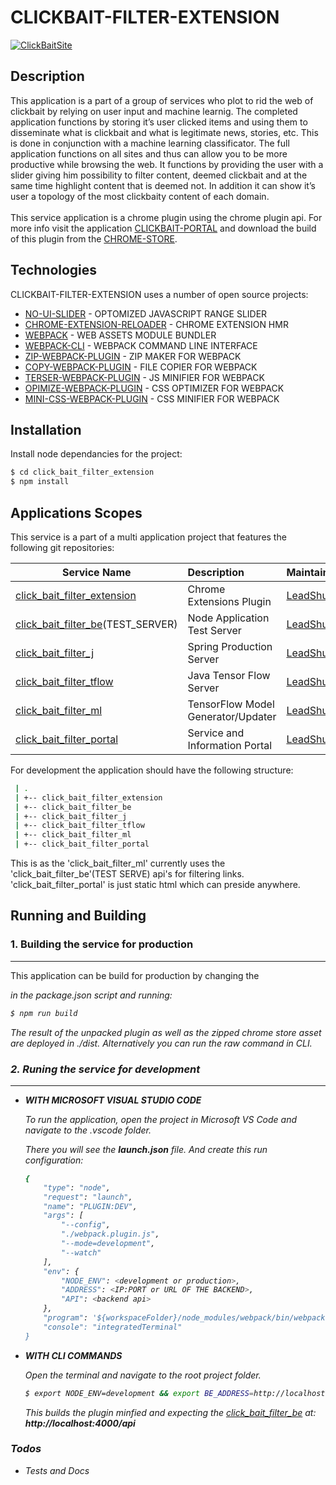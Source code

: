 # CLICKBAIT-FILTER-EXTENSION

[![ClickBaitSite](https://click-bait-filtering-plugin.com/assets/images/icon-128-122x122.png)](https://click-bait-filtering-plugin.com/index.html)

## Description

This application is a part of a group of services who plot to rid the web of clickbait by relying on user input and machine learnig. The completed application functions by storing it’s user clicked items and using them to disseminate what is clickbait and what is legitimate news, stories, etc. This is done in conjunction with a machine learning classificator. The full application functions on all sites and thus can allow you to be more productive while browsing the web. It functions by providing the user with a slider giving him possibility to filter content, deemed clickbait and at the same time highlight content that is deemed not. In addition it can show it’s user a topology of the most clickbaity content of each domain.
</br>
</br>
This service application is a chrome plugin using the chrome plugin api. For more info visit the application [CLICKBAIT-PORTAL] and download the build of this plugin from the [CHROME-STORE].

## Technologies

CLICKBAIT-FILTER-EXTENSION uses a number of open source projects:

  * [NO-UI-SLIDER] - OPTOMIZED JAVASCRIPT RANGE SLIDER
  * [CHROME-EXTENSION-RELOADER] - CHROME EXTENSION HMR
  * [WEBPACK] - WEB ASSETS MODULE BUNDLER
  * [WEBPACK-CLI] - WEBPACK COMMAND LINE INTERFACE
  * [ZIP-WEBPACK-PLUGIN] - ZIP MAKER FOR WEBPACK
  * [COPY-WEBPACK-PLUGIN] - FILE COPIER FOR WEBPACK
  * [TERSER-WEBPACK-PLUGIN] - JS MINIFIER FOR WEBPACK
  * [OPIMIZE-WEBPACK-PLUGIN] - CSS OPTIMIZER FOR WEBPACK
  * [MINI-CSS-WEBPACK-PLUGIN] - CSS MINIFIER FOR WEBPACK

## Installation

Install node dependancies for the project:
```sh
$ cd click_bait_filter_extension
$ npm install
```

## Applications Scopes

This service is a part of a multi application project that features the following git repositories:

| Service Name                                  | Description                         | Maintainer              |
| ----------------------------------------      |:------------------------------------|:------------------------|
| [click_bait_filter_extension]                 | Chrome Extensions Plugin            | [LeadShuriken]          |
| [click_bait_filter_be]\(TEST_SERVER)           | Node Application Test Server        | [LeadShuriken]          |
| [click_bait_filter_j]                         | Spring Production Server            | [LeadShuriken]          |
| [click_bait_filter_tflow]                     | Java Tensor Flow Server             | [LeadShuriken]          |
| [click_bait_filter_ml]                        | TensorFlow Model Generator/Updater  | [LeadShuriken]          |
| [click_bait_filter_portal]                    | Service and Information Portal      | [LeadShuriken]          |


For development the application should have the following structure:
```sh
 | .
 | +-- click_bait_filter_extension
 | +-- click_bait_filter_be
 | +-- click_bait_filter_j
 | +-- click_bait_filter_tflow
 | +-- click_bait_filter_ml
 | +-- click_bait_filter_portal
```
This is as the 'click_bait_filter_ml' currently uses the 'click_bait_filter_be'(TEST SERVE) api's for filtering links. 'click_bait_filter_portal' is just static html which can preside anywhere.

## Running and Building

### 1. Building the service for production
---
This application can be build for production by changing the <ADDRESS> in the package.json script and running:
```sh
$ npm run build
```
The result of the unpacked plugin as well as the zipped chrome store asset are deployed in ./dist. Alternatively you can run the raw command in CLI.


### 2. Runing the service for development
---

* **WITH MICROSOFT VISUAL STUDIO CODE**

  To run the application, open the project in Microsoft VS Code and navigate to the .vscode folder.
  
  There you will see the **launch.json** file. And create this run configuration:
  
  ```sh
  {
      "type": "node",
      "request": "launch",
      "name": "PLUGIN:DEV",
      "args": [
          "--config",
          "./webpack.plugin.js",
          "--mode=development",
          "--watch"
      ],
      "env": {
          "NODE_ENV": <development or production>,
          "ADDRESS": <IP:PORT or URL OF THE BACKEND>,
          "API": <backend api>
      },
      "program": '${workspaceFolder}/node_modules/webpack/bin/webpack.js",
      "console": "integratedTerminal"
  }
  ```

* **WITH CLI COMMANDS**

  Open the terminal and navigate to the root project folder.

  ```sh
  $ export NODE_ENV=development && export BE_ADDRESS=http://localhost:4000 && export API=api && node_modules/.bin/webpack --config webpack.plugin.js
  ```

  This builds the plugin minfied and expecting the [click_bait_filter_be] at: **http://localhost:4000/api** 

### Todos

 - Tests and Docs

  [NO-UI-SLIDER]: <https://github.com/leongersen/noUiSlider>
  [CHROME-EXTENSION-RELOADER]: <https://github.com/LeadShuriken/webpack-chrome-extension-reloader>
  [WEBPACK]:<https://github.com/webpack/webpack>
  [WEBPACK-CLI]:<https://github.com/webpack/webpack-cli>
  [ZIP-WEBPACK-PLUGIN]:<https://github.com/erikdesjardins/zip-webpack-plugin>
  [COPY-WEBPACK-PLUGIN]:<https://github.com/webpack-contrib/copy-webpack-plugin>
  [TERSER-WEBPACK-PLUGIN]:<https://github.com/webpack-contrib/terser-webpack-plugin>
  [OPIMIZE-WEBPACK-PLUGIN]:<https://github.com/NMFR/optimize-css-assets-webpack-plugin>
  [MINI-CSS-WEBPACK-PLUGIN]:<https://github.com/webpack-contrib/mini-css-extract-plugin>

  [click_bait_filter_extension]: <https://github.com/LeadShuriken/click_bait_filter_extension>
  [click_bait_filter_be]: <https://github.com/LeadShuriken/click_bait_filter_be>
  [click_bait_filter_ml]: <https://github.com/LeadShuriken/click_bait_filter_ml>
  [click_bait_filter_portal]: <https://github.com/LeadShuriken/click_bait_filter_portal>
  [click_bait_filter_j]: <https://github.com/LeadShuriken/click_bait_filter_j>
  [click_bait_filter_tflow]: <https://github.com/LeadShuriken/click_bait_filter_tflow>

  [LeadShuriken]: <https://github.com/LeadShuriken>

  [CHROME-STORE]: <https://chrome.google.com/webstore/detail/clickbait-filtering-plugi/mgebfihfmenffogbbjlcljgaedfciogm>
  [CLICKBAIT-PORTAL]: <https://click-bait-filtering-plugin.com>
